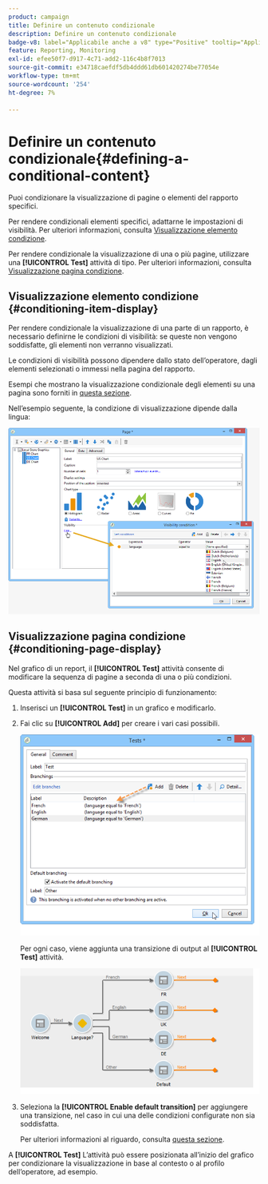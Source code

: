 ```yaml
---
product: campaign
title: Definire un contenuto condizionale
description: Definire un contenuto condizionale
badge-v8: label="Applicabile anche a v8" type="Positive" tooltip="Applicabile anche a Campaign v8"
feature: Reporting, Monitoring
exl-id: efee50f7-d917-4c71-add2-116c4b8f7013
source-git-commit: e34718caefdf5db4ddd61db601420274be77054e
workflow-type: tm+mt
source-wordcount: '254'
ht-degree: 7%

---
```


# Definire un contenuto condizionale{#defining-a-conditional-content}



Puoi condizionare la visualizzazione di pagine o elementi del rapporto specifici.

Per rendere condizionali elementi specifici, adattarne le impostazioni di visibilità. Per ulteriori informazioni, consulta [Visualizzazione elemento condizione](#conditioning-item-display).

Per rendere condizionale la visualizzazione di una o più pagine, utilizzare una **[!UICONTROL Test]** attività di tipo. Per ulteriori informazioni, consulta [Visualizzazione pagina condizione](#conditioning-page-display).

## Visualizzazione elemento condizione {#conditioning-item-display}

Per rendere condizionale la visualizzazione di una parte di un rapporto, è necessario definirne le condizioni di visibilità: se queste non vengono soddisfatte, gli elementi non verranno visualizzati.

Le condizioni di visibilità possono dipendere dallo stato dell’operatore, dagli elementi selezionati o immessi nella pagina del rapporto.

Esempi che mostrano la visualizzazione condizionale degli elementi su una pagina sono forniti in [questa sezione](../../web/using/form-rendering.md#defining-fields-conditional-display).

Nell’esempio seguente, la condizione di visualizzazione dipende dalla lingua:

![](assets/reporting_display_condition.png)

## Visualizzazione pagina condizione {#conditioning-page-display}

Nel grafico di un report, il **[!UICONTROL Test]** attività consente di modificare la sequenza di pagine a seconda di una o più condizioni.

Questa attività si basa sul seguente principio di funzionamento:

1. Inserisci un **[!UICONTROL Test]** in un grafico e modificarlo.
1. Fai clic su **[!UICONTROL Add]** per creare i vari casi possibili.

   ![](assets/reporting_test_sample.png)

   Per ogni caso, viene aggiunta una transizione di output al **[!UICONTROL Test]** attività.

   ![](assets/reporting_test_transitions.png)

1. Seleziona la **[!UICONTROL Enable default transition]** per aggiungere una transizione, nel caso in cui una delle condizioni configurate non sia soddisfatta.

   Per ulteriori informazioni al riguardo, consulta [questa sezione](../../web/using/defining-web-forms-page-sequencing.md#conditional-page-display).

A **[!UICONTROL Test]** L’attività può essere posizionata all’inizio del grafico per condizionare la visualizzazione in base al contesto o al profilo dell’operatore, ad esempio.
